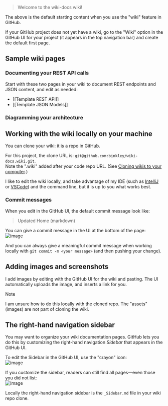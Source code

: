 > Welcome to the wiki-docs wiki!

The above is the default starting content when you use the "wiki" feature in
GitHub.

If your GitHub project does not yet have a wiki, go to the "Wiki" option in
the GitHub UI for your project (it appears in the top navigation bar) and
create the default first page.

## Sample wiki pages

### Documenting your REST API calls

Start with these two pages in your wiki to document REST endpoints and JSON
content, and edit as needed:

* [[Template REST API]]
* [[Template JSON Models]]

### Diagramming your architecture

## Working with the wiki locally on your machine

You can clone your wiki: it is a repo in GitHub.

For this project, the clone URL is:
`git@github.com:binkley/wiki-docs.wiki.git`.<br/>
Note the ".wiki" added after your code repo URL.
(See [Cloning wikis to your
computer](https://docs.github.com/en/communities/documenting-your-project-with-wikis/adding-or-editing-wiki-pages#cloning-wikis-to-your-computer).)

I like to edit the wiki locally, and take advantage of my IDE (such as
[IntelliJ](https://www.jetbrains.com/help/idea/markdown.html) or
[VSCode](https://code.visualstudio.com/docs/languages/markdown)) and the
command line, but it is up to you what works best.

### Commit messages

When you edit in the GitHub UI, the default commit message look like:

> Updated Home (markdown)

You can give a commit message in the UI at the bottom of the page:<br/>
![image](https://github.com/binkley/wiki-docs/assets/186421/e6ec089f-cc8e-4ab6-843a-a2daeacf41fa)

And you can always give a meaningful commit message when working locally with
`git commit -m <your message>` (and then pushing your change).

## Adding images and screenshots

I add images by editing with the GitHub UI for the wiki and pasting.
The UI automatically uploads the image, and inserts a link for you.

> [!NOTE]
> I am unsure how to do this locally with the cloned repo.
> The "assets" (images) are not part of cloning the wiki.

## The right-hand navigation sidebar

You may want to organize your wiki documentation pages.
GitHub lets you do this by customizing the right-hand navigation _Sidebar_
that appears in the GitHub UI.

To edit the Sidebar in the GitHub UI, use the "crayon" icon:<br/>
![image](https://github.com/binkley/wiki-docs/assets/186421/9e4c088f-3aef-42ca-b137-e769d65a0872)

If you customize the sidebar, readers can still find all pages&mdash;even
those you did not list:<br/>
![image](https://github.com/binkley/wiki-docs/assets/186421/decb1b18-0318-44d2-bb39-d48c9aa8a570)

Locally the right-hand navigation sidebar is the `_Sidebar.md` file in your
wiki repo clone.
